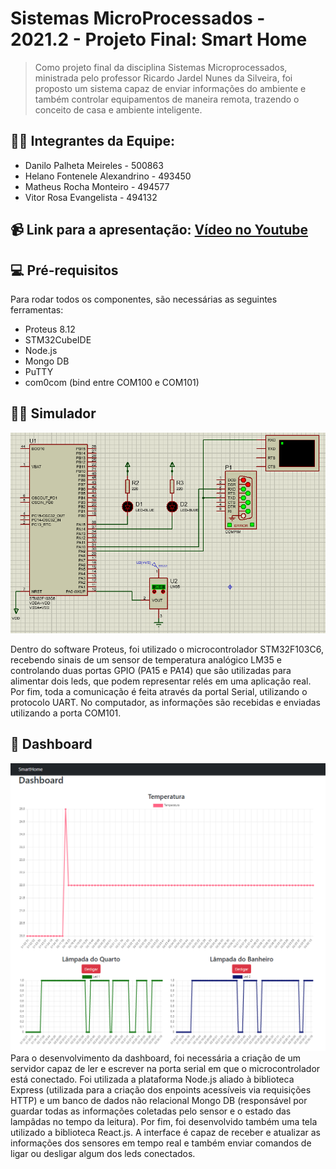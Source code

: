 # Sistemas MicroProcessados - 2021.2 - Projeto Final: Smart Home
> Como projeto final da disciplina Sistemas Microprocessados, ministrada pelo professor Ricardo Jardel Nunes da Silveira, foi proposto um sistema capaz de enviar informações do ambiente e também controlar equipamentos de maneira remota, trazendo o conceito de casa e ambiente inteligente.

## 👨‍🏫 Integrantes da Equipe:
 - Danilo Palheta Meireles - 500863
 - Helano Fontenele Alexandrino - 493450
 - Matheus Rocha Monteiro - 494577
 - Vitor Rosa Evangelista - 494132

## 📹 Link para a apresentação: [Vídeo no Youtube](https://www.youtube.com/watch?v=5LZEWzR2bxk)

## 💻 Pré-requisitos

Para rodar todos os componentes, são necessárias as seguintes ferramentas:

* Proteus 8.12
* STM32CubeIDE
* Node.js
* Mongo DB
* PuTTY
* com0com (bind entre COM100 e COM101)


## 👩‍💻 Simulador 
![Proteus](./.github/proteus.png)

Dentro do software Proteus, foi utilizado o microcontrolador STM32F103C6, recebendo sinais de um sensor de temperatura analógico LM35 e controlando duas portas GPIO (PA15 e PA14) que são utilizadas para alimentar dois leds, que podem representar relés em uma aplicação real. Por fim, toda a comunicação é feita através da portal Serial, utilizando o protocolo UART. No computador, as informações são recebidas e enviadas utilizando a porta COM101. 

## 📲 Dashboard 
![Tela](./.github/frontend.png)
Para o desenvolvimento da dashboard, foi necessária a criação de um servidor capaz de ler e escrever na porta serial em que o microcontrolador está conectado. Foi utilizada a plataforma Node.js aliado à biblioteca Express (utilizada para a criação dos enpoints acessíveis via requisições HTTP) e um banco de dados não relacional Mongo DB (responsável por guardar todas as informações coletadas pelo sensor e o estado das lampâdas no tempo da leitura).
Por fim, foi desenvolvido também uma tela utilizado a biblioteca React.js. A interface é capaz de receber e atualizar as informações dos sensores em tempo real e também enviar comandos de ligar ou desligar algum dos leds conectados.




   


